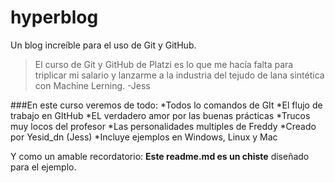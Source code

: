 # hyperblog
Un blog increíble para el uso de Git y GitHub.
>El curso de Git y GitHub de Platzi es lo que me hacía falta para triplicar mi salario y lanzarme a la industria del tejudo de lana sintética con Machine Lerning.
>-Jess

###En este curso veremos de todo:
*Todos lo comandos de GIt
*El flujo de trabajo en GItHub
*EL verdadero amor por las buenas prácticas
*Trucos muy locos del profesor
*Las personalidades multiples de Freddy
*Creado por Yesid_dn (Jess)
*Incluye ejemplos en Windows, Linux y Mac

Y como un amable recordatorio: **Este readme.md es un chiste** diseñado para el ejemplo.